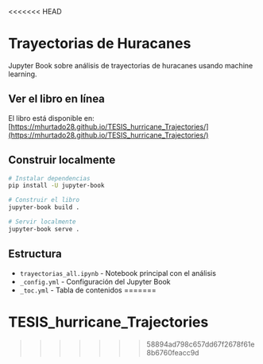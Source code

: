<<<<<<< HEAD
# Trayectorias de Huracanes

Jupyter Book sobre análisis de trayectorias de huracanes usando machine learning.

## Ver el libro en línea

El libro está disponible en: [https://mhurtado28.github.io/TESIS_hurricane_Trajectories/](https://mhurtado28.github.io/TESIS_hurricane_Trajectories/)

## Construir localmente

```bash
# Instalar dependencias
pip install -U jupyter-book

# Construir el libro
jupyter-book build .

# Servir localmente
jupyter-book serve .
```

## Estructura

- `trayectorias_all.ipynb` - Notebook principal con el análisis
- `_config.yml` - Configuración del Jupyter Book
- `_toc.yml` - Tabla de contenidos
=======
# TESIS_hurricane_Trajectories
>>>>>>> 58894ad798c657dd67f2678f61e8b6760feacc9d
